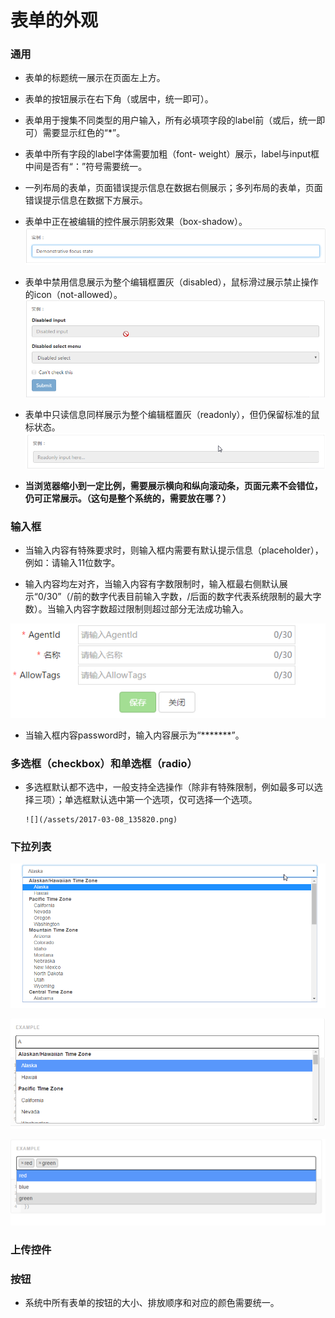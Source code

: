 # 表单的外观

### 通用

* 表单的标题统一展示在页面左上方。

* 表单的按钮展示在右下角（或居中，统一即可）。

* 表单用于搜集不同类型的用户输入，所有必填项字段的label前（或后，统一即可）需要显示红色的“\*”。

* 表单中所有字段的label字体需要加粗（font- weight）展示，label与input框中间是否有“：”符号需要统一。

* 一列布局的表单，页面错误提示信息在数据右侧展示；多列布局的表单，页面错误提示信息在数据下方展示。

* 表单中正在被编辑的控件展示阴影效果（box-shadow）。![](/assets/焦点.png)

* 表单中禁用信息展示为整个编辑框置灰（disabled），鼠标滑过展示禁止操作的icon（not-allowed）。![](/assets/1.png)

* 表单中只读信息同样展示为整个编辑框置灰（readonly），但仍保留标准的鼠标状态。![](/assets/readonly.png)

* **当浏览器缩小到一定比例，需要展示横向和纵向滚动条，页面元素不会错位，仍可正常展示。（这句是整个系统的，需要放在哪？）**

### 输入框

* 当输入内容有特殊要求时，则输入框内需要有默认提示信息（placeholder），例如：请输入11位数字。

* 输入内容均左对齐，当输入内容有字数限制时，输入框最右侧默认展示“0/30”（/前的数字代表目前输入字数，/后面的数字代表系统限制的最大字数）。当输入内容字数超过限制则超过部分无法成功输入。

![](/assets/IMG_08032017_132750_0.png)

* 当输入框内容password时，输入内容展示为“\*\*\*\*\*\*\*”。

### 多选框（checkbox）和单选框（radio）

* 多选框默认都不选中，一般支持全选操作（除非有特殊限制，例如最多可以选择三项）；单选框默认选中第一个选项，仅可选择一个选项。

      ![](/assets/2017-03-08_135820.png)

### 下拉列表



![](/assets/单选2.png)

![](/assets/单选1.png)



![](/assets/IMG_08032017_170656_0.png)

### 上传控件

### 按钮

* 系统中所有表单的按钮的大小、排放顺序和对应的颜色需要统一。



